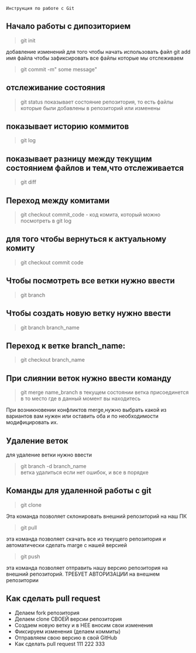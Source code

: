     Инструкция по работе с Git

## Начало работы с дипозиторием
> git init

добавление изменений
для того чтобы начать использовать файл git add имя файла
чтобы зафиксировать все файлы которые мы отслеживаем 
>git commit -m" some message"

## отслеживание состояния
>git status
показывает состояние репозитория, то есть файлы которые были добавлены в репозиторий или изменены
## показывает историю коммитов
>git log
## показывает разницу между текущим состоянием файлов и тем,что отслеживается
>git diff

## Переход между комитами
> git checkout commit_code - код комита, который можно посмотреть в git log

## для того чтобы вернуться к актуальному комиту
> git checkout commit code

## Чтобы посмотреть все ветки нужно ввести
> git branch
 ## Чтобы создать новую ветку нужно ввести 
 > git branch branch_name
 ## Переход к ветке branch_name:
 > git checkout branch_name

 ## При слиянии веток нужно ввести команду 
 > git merge name_branch 
 в текущем состоянии ветка присоединется в то место где в данный момент вы находитесь 

 При возникновении конфликтов merge,нужно выбрать какой из вариантов вам нужен или оставить оба и по необходимости модифицировать их.

 ## Удаление веток
 для удаление ветки нужно ввести 
 > git branch -d branch_name  
 ветка удалиться если нет ошибок, 
 и все в порядке 

 

  ## Команды для удаленной работы с git
  > git clone 

Эта команда позволяет склонировать внешний репозиторий на наш ПК
> git pull 

эта команда позволяет скачать все из текущего репозитория и автоматически сделать marge с нашей версией
  
> git push 

эта команда позволяет отправить нашу версию репозитория на внешний
репозиторий. ТРЕБУЕТ АВТОРИЗАЦИИ на внешнем репозитории 

## Как сделать pull request

* Делаем fork репозитория
* Делаем clone СВОЕЙ версии репозитория
* Создаем новую ветку и в НЕЕ вносим свои изменения
* Фиксируем изменения (делаем коммиты)
* Отправляем свою версию в свой GitHub
* Как сделать pull request 
111
222
333




  




 








